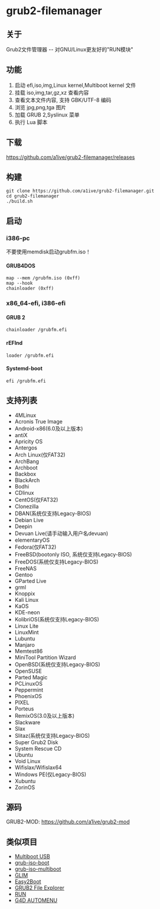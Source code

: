 # grub2-filemanager
## 关于 
Grub2文件管理器 -- 对GNU/Linux更友好的"RUN模块" 
## 功能 
1. 启动 efi,iso,img,Linux kernel,Multiboot kernel 文件
2. 挂载 iso,img,tar,gz,xz 查看内容 
3. 查看文本文件内容, 支持 GBK/UTF-8 编码 
4. 浏览 jpg,png,tga 图片 
5. 加载 GRUB 2,Syslinux 菜单 
6. 执行 Lua 脚本 
## 下载 
https://github.com/a1ive/grub2-filemanager/releases 
## 构建
	git clone https://github.com/a1ive/grub2-filemanager.git
	cd grub2-filemanager
	./build.sh
## 启动 
### i386-pc 
不要使用memdisk启动grubfm.iso！ 
#### GRUB4DOS 
	map --mem /grubfm.iso (0xff)
	map --hook
	chainloader (0xff)
### x86_64-efi, i386-efi 
#### GRUB 2 
	chainloader /grubfm.efi
#### rEFInd 
	loader /grubfm.efi
#### Systemd-boot 
	efi /grubfm.efi
## 支持列表 
*    4MLinux
*    Acronis True Image
*    Android-x86(6.0及以上版本)
*    antiX
*    Apricity OS
*    Antergos
*    Arch Linux(仅FAT32)
*    ArchBang
*    Archboot
*    Backbox
*    BlackArch
*    Bodhi
*    CDlinux
*    CentOS(仅FAT32)
*    Clonezilla
*    DBAN(系统仅支持Legacy-BIOS)
*    Debian Live
*    Deepin
*    Devuan Live(请手动输入用户名devuan)
*    elementaryOS
*    Fedora(仅FAT32)
*    FreeBSD(bootonly ISO, 系统仅支持Legacy-BIOS)
*    FreeDOS(系统仅支持Legacy-BIOS)
*    FreeNAS
*    Gentoo
*    GParted Live
*    grml
*    Knoppix
*    Kali Linux
*    KaOS
*    KDE-neon
*    KolibriOS(系统仅支持Legacy-BIOS)
*    Linux Lite
*    LinuxMint
*    Lubuntu
*    Manjaro
*    Memtest86
*    MiniTool Partition Wizard
*    OpenBSD(系统仅支持Legacy-BIOS)
*    OpenSUSE
*    Parted Magic
*    PCLinuxOS
*    Peppermint
*    PhoenixOS
*    PIXEL
*    Porteus
*    RemixOS(3.0及以上版本)
*    Slackware
*    Slax
*    Slitaz(系统仅支持Legacy-BIOS)
*    Super Grub2 Disk
*    System Rescue CD
*    Ubuntu
*    Void Linux
*    Wifislax/Wifislax64
*    Windows PE(仅Legacy-BIOS)
*    Xubuntu
*    ZorinOS
## 源码 
GRUB2-MOD: https://github.com/a1ive/grub2-mod 
## 类似项目 
*	[Multiboot USB](http://mbusb.aguslr.com/) 
*	[grub-iso-boot](https://github.com/Jimmy-Z/grub-iso-boot) 
*	[grub-iso-multiboot](https://github.com/mpolitzer/grub-iso-multiboot) 
*	[GLIM](https://github.com/thias/glim) 
*	[Easy2Boot](http://www.easy2boot.com/) 
*	[GRUB2 File Explorer](http://bbs.wuyou.net/forum.php?mod=viewthread&tid=320715) 
*	[RUN](http://bbs.wuyou.net/forum.php?mod=viewthread&tid=191301) 
*	[G4D AUTOMENU](http://bbs.wuyou.net/forum.php?mod=viewthread&tid=203607) 